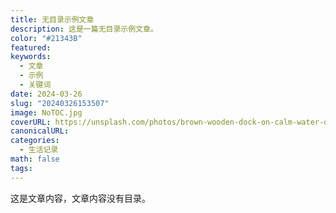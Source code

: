 ```yaml
---
title: 无目录示例文章
description: 这是一篇无目录示例文章。
color: "#21343B"
featured: 
keywords:
  - 文章
  - 示例
  - 关键词
date: 2024-03-26
slug: "20240326153507"
image: NoTOC.jpg
coverURL: https://unsplash.com/photos/brown-wooden-dock-on-calm-water-during-daytime-OyiSf0nVz7U
canonicalURL: 
categories:
  - 生活记录
math: false
tags:
---
```


这是文章内容，文章内容没有目录。